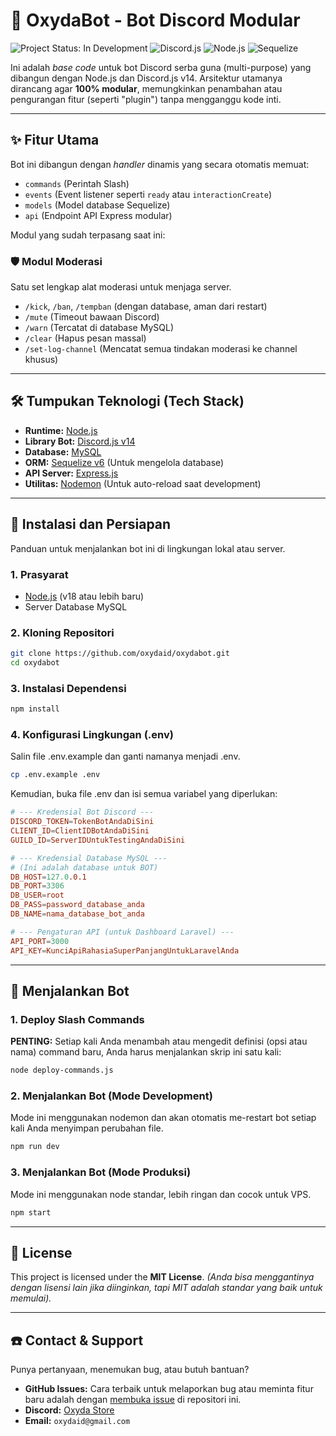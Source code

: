 # 🤖 OxydaBot - Bot Discord Modular

![Project Status: In Development](https://img.shields.io/badge/status-in_development-yellowgreen.svg)
![Discord.js](https://img.shields.io/badge/Discord.js-v14-5865F2?logo=discord&logoColor=white)
![Node.js](https://img.shields.io/badge/Node.js-18.x+-339933?logo=node.js&logoColor=white)
![Sequelize](https://img.shields.io/badge/Sequelize-v6-52B0E7?logo=sequelize&logoColor=white)

Ini adalah *base code* untuk bot Discord serba guna (multi-purpose) yang dibangun dengan Node.js dan Discord.js v14. Arsitektur utamanya dirancang agar **100% modular**, memungkinkan penambahan atau pengurangan fitur (seperti "plugin") tanpa mengganggu kode inti.

---

## ✨ Fitur Utama

Bot ini dibangun dengan *handler* dinamis yang secara otomatis memuat:
* `commands` (Perintah Slash)
* `events` (Event listener seperti `ready` atau `interactionCreate`)
* `models` (Model database Sequelize)
* `api` (Endpoint API Express modular)

Modul yang sudah terpasang saat ini:

### 🛡️ Modul Moderasi
Satu set lengkap alat moderasi untuk menjaga server.
* `/kick`, `/ban`, `/tempban` (dengan database, aman dari restart)
* `/mute` (Timeout bawaan Discord)
* `/warn` (Tercatat di database MySQL)
* `/clear` (Hapus pesan massal)
* `/set-log-channel` (Mencatat semua tindakan moderasi ke channel khusus)

---

## 🛠️ Tumpukan Teknologi (Tech Stack)

* **Runtime:** [Node.js](https://nodejs.org/)
* **Library Bot:** [Discord.js v14](https://discord.js.org/)
* **Database:** [MySQL](https://www.mysql.com/)
* **ORM:** [Sequelize v6](https://sequelize.org/) (Untuk mengelola database)
* **API Server:** [Express.js](https://expressjs.com/)
* **Utilitas:** [Nodemon](https://nodemon.io/) (Untuk auto-reload saat development)

---

## 🚀 Instalasi dan Persiapan

Panduan untuk menjalankan bot ini di lingkungan lokal atau server.

### 1. Prasyarat
* [Node.js](https://nodejs.org/en/download/) (v18 atau lebih baru)
* Server Database MySQL

### 2. Kloning Repositori
```bash
git clone https://github.com/oxydaid/oxydabot.git
cd oxydabot
```

### 3. Instalasi Dependensi
```Bash
npm install
```

### 4. Konfigurasi Lingkungan (.env)
Salin file .env.example dan ganti namanya menjadi .env.
```Bash
cp .env.example .env
```

Kemudian, buka file .env dan isi semua variabel yang diperlukan:

```TOML
# --- Kredensial Bot Discord ---
DISCORD_TOKEN=TokenBotAndaDiSini
CLIENT_ID=ClientIDBotAndaDiSini
GUILD_ID=ServerIDUntukTestingAndaDiSini

# --- Kredensial Database MySQL ---
# (Ini adalah database untuk BOT)
DB_HOST=127.0.0.1
DB_PORT=3306
DB_USER=root
DB_PASS=password_database_anda
DB_NAME=nama_database_bot_anda

# --- Pengaturan API (untuk Dashboard Laravel) ---
API_PORT=3000
API_KEY=KunciApiRahasiaSuperPanjangUntukLaravelAnda
```
---

## 🚀 Menjalankan Bot

### 1. Deploy Slash Commands
**PENTING:** Setiap kali Anda menambah atau mengedit definisi (opsi atau nama) command baru, Anda harus menjalankan skrip ini satu kali:
```Bash
node deploy-commands.js
```

### 2. Menjalankan Bot (Mode Development)
Mode ini menggunakan nodemon dan akan otomatis me-restart bot setiap kali Anda menyimpan perubahan file.
```Bash
npm run dev
```

### 3. Menjalankan Bot (Mode Produksi)
Mode ini menggunakan node standar, lebih ringan dan cocok untuk VPS.
```Bash
npm start
```

---

## 📜 License

This project is licensed under the **MIT License**.
*(Anda bisa menggantinya dengan lisensi lain jika diinginkan, tapi MIT adalah standar yang baik untuk memulai).*

---

## ☎️ Contact & Support

Punya pertanyaan, menemukan bug, atau butuh bantuan?

* **GitHub Issues:** Cara terbaik untuk melaporkan bug atau meminta fitur baru adalah dengan [membuka issue](https://github.com/oxydaid/oxydabot/issues) di repositori ini.
* **Discord:** [Oxyda Store](https://discord.gg/bKmj3x6t83)
* **Email:** `oxydaid@gmail.com`
